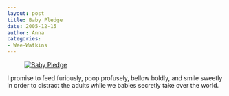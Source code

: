 ```yaml
---
layout: post
title: Baby Pledge
date: 2005-12-15
author: Anna
categories:
- Wee-Watkins
---
```


<figure><a href="http://www.flickr.com/photo.gne?id=73850151"><img class="photo" src="http://static.flickr.com/34/73850151_eb5770c781.jpg" alt="Baby Pledge" border="0"></a></figure>

I promise to feed furiously, poop profusely, bellow boldly, and smile sweetly in order to distract the adults while we babies secretly take over the world.